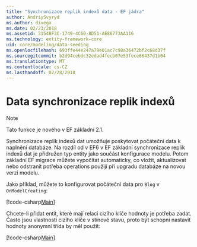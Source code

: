 ```yaml
---
title: "Synchronizace replik indexů data - EF jádra"
author: AndriySvyryd
ms.author: divega
ms.date: 02/23/2018
ms.assetid: 3154BF3C-1749-4C60-8D51-AE86773AA116
ms.technology: entity-framework-core
uid: core/modeling/data-seeding
ms.openlocfilehash: 693ffe44e247a79e01ac7c98a36472bf2c68d37f
ms.sourcegitcommit: b2d94cebdc32edad4fecb07e53fece66437d1b04
ms.translationtype: MT
ms.contentlocale: cs-CZ
ms.lasthandoff: 02/28/2018
---
```

# <a name="data-seeding"></a>Data synchronizace replik indexů

> [!NOTE]  
> Tato funkce je nového v EF základní 2.1.

Synchronizace replik indexů dat umožňuje poskytovat počáteční data k naplnění databáze. Na rozdíl od v EF6 v EF základní synchronizace replik indexů dat je přidružen typ entity jako součást konfigurace modelu. Potom základní EF migrace můžete vypočítat automaticky, co vložit, aktualizovat nebo odstranit potřeba operations použijí při upgradu databáze na novou verzi modelu.

Jako příklad, můžete to konfigurovat počáteční data pro `Blog` v `OnModelCreating`:

[!code-csharp[Main](../../../samples/core/DataSeeding/DataSeedingContext.cs?name=BlogSeed)]

Chcete-li přidat entit, které mají relaci cizího klíče hodnoty je potřeba zadat. Často jsou vlastnosti cizího klíče v stínové stavu, proto být schopni nastavit hodnoty anonymní třída by měl použít:

[!code-csharp[Main](../../../samples/core/DataSeeding/DataSeedingContext.cs?name=PostSeed)]
